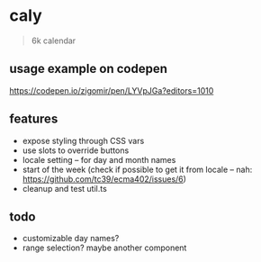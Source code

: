 # caly

> 6k calendar

## usage example on codepen

https://codepen.io/zigomir/pen/LYVpJGa?editors=1010

## features

- expose styling through CSS vars
- use slots to override buttons
- locale setting – for day and month names
- start of the week (check if possible to get it from locale – nah: https://github.com/tc39/ecma402/issues/6)
- cleanup and test util.ts

## todo

- customizable day names?
- range selection? maybe another component
